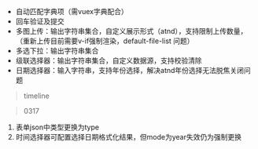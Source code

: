 - 自动匹配字典项（需vuex字典配合）
- 回车验证及提交
- 多图上传：输出字符串集合，自定义展示形式（atnd），支持限制上传数量，（重新上传目前需要v-if强制渲染，default-file-list 问题）
- 多选下拉：输出字符串集合
- 级联选择器：输出字符串集合，自定义数据源，支持校验清除
- 日期选择器：输入字符串，支持年份选择，解决atnd年份选择无法脱焦关闭问题



> timeline 

> 0317

1. 表单json中类型更换为type
2. 时间选择器可配置选择日期格式化结果，但mode为year失效仍为强制更换

